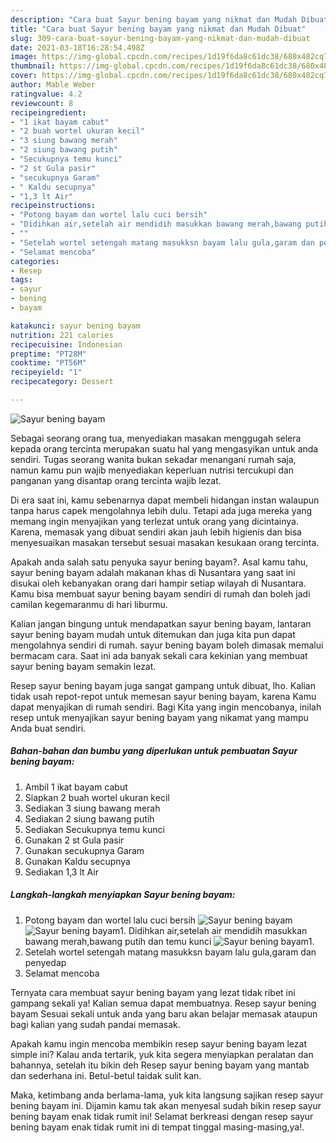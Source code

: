 ```yaml
---
description: "Cara buat Sayur bening bayam yang nikmat dan Mudah Dibuat"
title: "Cara buat Sayur bening bayam yang nikmat dan Mudah Dibuat"
slug: 309-cara-buat-sayur-bening-bayam-yang-nikmat-dan-mudah-dibuat
date: 2021-03-18T16:28:54.498Z
image: https://img-global.cpcdn.com/recipes/1d19f6da8c61dc38/680x482cq70/sayur-bening-bayam-foto-resep-utama.jpg
thumbnail: https://img-global.cpcdn.com/recipes/1d19f6da8c61dc38/680x482cq70/sayur-bening-bayam-foto-resep-utama.jpg
cover: https://img-global.cpcdn.com/recipes/1d19f6da8c61dc38/680x482cq70/sayur-bening-bayam-foto-resep-utama.jpg
author: Mable Weber
ratingvalue: 4.2
reviewcount: 8
recipeingredient:
- "1 ikat bayam cabut"
- "2 buah wortel ukuran kecil"
- "3 siung bawang merah"
- "2 siung bawang putih"
- "Secukupnya temu kunci"
- "2 st Gula pasir"
- "secukupnya Garam"
- " Kaldu secupnya"
- "1,3 lt Air"
recipeinstructions:
- "Potong bayam dan wortel lalu cuci bersih"
- "Didihkan air,setelah air mendidih masukkan bawang merah,bawang putih dan temu kunci"
- ""
- "Setelah wortel setengah matang masukksn bayam lalu gula,garam dan penyedap"
- "Selamat mencoba"
categories:
- Resep
tags:
- sayur
- bening
- bayam

katakunci: sayur bening bayam 
nutrition: 221 calories
recipecuisine: Indonesian
preptime: "PT28M"
cooktime: "PT56M"
recipeyield: "1"
recipecategory: Dessert

---
```



![Sayur bening bayam](https://img-global.cpcdn.com/recipes/1d19f6da8c61dc38/680x482cq70/sayur-bening-bayam-foto-resep-utama.jpg)

Sebagai seorang orang tua, menyediakan masakan menggugah selera kepada orang tercinta merupakan suatu hal yang mengasyikan untuk anda sendiri. Tugas seorang  wanita bukan sekadar menangani rumah saja, namun kamu pun wajib menyediakan keperluan nutrisi tercukupi dan panganan yang disantap orang tercinta wajib lezat.

Di era  saat ini, kamu sebenarnya dapat membeli hidangan instan walaupun tanpa harus capek mengolahnya lebih dulu. Tetapi ada juga mereka yang memang ingin menyajikan yang terlezat untuk orang yang dicintainya. Karena, memasak yang dibuat sendiri akan jauh lebih higienis dan bisa menyesuaikan masakan tersebut sesuai masakan kesukaan orang tercinta. 



Apakah anda salah satu penyuka sayur bening bayam?. Asal kamu tahu, sayur bening bayam adalah makanan khas di Nusantara yang saat ini disukai oleh kebanyakan orang dari hampir setiap wilayah di Nusantara. Kamu bisa membuat sayur bening bayam sendiri di rumah dan boleh jadi camilan kegemaranmu di hari liburmu.

Kalian jangan bingung untuk mendapatkan sayur bening bayam, lantaran sayur bening bayam mudah untuk ditemukan dan juga kita pun dapat mengolahnya sendiri di rumah. sayur bening bayam boleh dimasak memalui bermacam cara. Saat ini ada banyak sekali cara kekinian yang membuat sayur bening bayam semakin lezat.

Resep sayur bening bayam juga sangat gampang untuk dibuat, lho. Kalian tidak usah repot-repot untuk memesan sayur bening bayam, karena Kamu dapat menyajikan di rumah sendiri. Bagi Kita yang ingin mencobanya, inilah resep untuk menyajikan sayur bening bayam yang nikamat yang mampu Anda buat sendiri.

<!--inarticleads1-->

##### Bahan-bahan dan bumbu yang diperlukan untuk pembuatan Sayur bening bayam:

1. Ambil 1 ikat bayam cabut
1. Siapkan 2 buah wortel ukuran kecil
1. Sediakan 3 siung bawang merah
1. Sediakan 2 siung bawang putih
1. Sediakan Secukupnya temu kunci
1. Gunakan 2 st Gula pasir
1. Gunakan secukupnya Garam
1. Gunakan  Kaldu secupnya
1. Sediakan 1,3 lt Air




<!--inarticleads2-->

##### Langkah-langkah menyiapkan Sayur bening bayam:

1. Potong bayam dan wortel lalu cuci bersih
<img src="https://img-global.cpcdn.com/steps/963a2d43e28d34dd/160x128cq70/sayur-bening-bayam-langkah-memasak-1-foto.jpg" alt="Sayur bening bayam"><img src="https://img-global.cpcdn.com/steps/72aa1e0cd7783450/160x128cq70/sayur-bening-bayam-langkah-memasak-1-foto.jpg" alt="Sayur bening bayam">1. Didihkan air,setelah air mendidih masukkan bawang merah,bawang putih dan temu kunci
<img src="https://img-global.cpcdn.com/steps/85635fd80665dfc8/160x128cq70/sayur-bening-bayam-langkah-memasak-2-foto.jpg" alt="Sayur bening bayam">1. 
1. Setelah wortel setengah matang masukksn bayam lalu gula,garam dan penyedap
1. Selamat mencoba




Ternyata cara membuat sayur bening bayam yang lezat tidak ribet ini gampang sekali ya! Kalian semua dapat membuatnya. Resep sayur bening bayam Sesuai sekali untuk anda yang baru akan belajar memasak ataupun bagi kalian yang sudah pandai memasak.

Apakah kamu ingin mencoba membikin resep sayur bening bayam lezat simple ini? Kalau anda tertarik, yuk kita segera menyiapkan peralatan dan bahannya, setelah itu bikin deh Resep sayur bening bayam yang mantab dan sederhana ini. Betul-betul taidak sulit kan. 

Maka, ketimbang anda berlama-lama, yuk kita langsung sajikan resep sayur bening bayam ini. Dijamin kamu tak akan menyesal sudah bikin resep sayur bening bayam enak tidak rumit ini! Selamat berkreasi dengan resep sayur bening bayam enak tidak rumit ini di tempat tinggal masing-masing,ya!.

